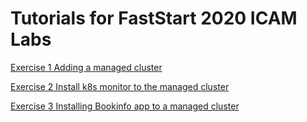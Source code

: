 # Tutorials for FastStart 2020 ICAM Labs

[Exercise 1 Adding a managed cluster](./LabGuides/Exercise1/README.md)

[Exercise 2 Install k8s monitor to the managed cluster](./LabGuides/Exercise2/README.md)

[Exercise 3 Installing Bookinfo app to a managed cluster](./LabGuides/Exercise3/README.md)

